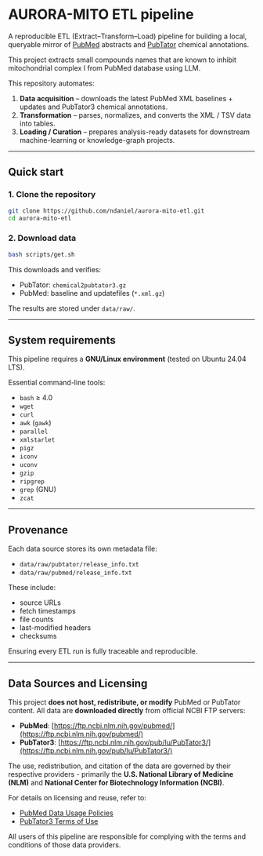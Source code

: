 # AURORA-MITO ETL pipeline


A reproducible ETL (Extract–Transform–Load) pipeline for building a local,
queryable mirror of [PubMed](http://pubmed.ncbi.nlm.nih.gov/) abstracts 
and [PubTator](https://www.ncbi.nlm.nih.gov/research/pubtator3/) chemical annotations.

This project extracts small compounds names that are known to inhibit mitochondrial 
complex I from PubMed database using LLM.

This repository automates:
1. **Data acquisition** – downloads the latest PubMed XML baselines + updates
   and PubTator3 chemical annotations.
2. **Transformation** – parses, normalizes, and converts the XML / TSV data
   into tables.
3. **Loading / Curation** – prepares analysis-ready datasets for downstream
   machine-learning or knowledge-graph projects.


---

## Quick start

### 1. Clone the repository

```bash
git clone https://github.com/ndaniel/aurora-mito-etl.git
cd aurora-mito-etl
```

### 2. Download data

```bash
bash scripts/get.sh
```

This downloads and verifies:

- PubTator: `chemical2pubtator3.gz`
- PubMed: baseline and updatefiles (`*.xml.gz`)

The results are stored under `data/raw/`.

---

## System requirements

This pipeline requires a **GNU/Linux environment** (tested on Ubuntu 24.04 LTS).

Essential command-line tools:
- `bash` ≥ 4.0  
- `wget`
- `curl`
- `awk` (`gawk`)
- `parallel`
- `xmlstarlet`
- `pigz`
- `iconv`
- `uconv`
- `gzip`
- `ripgrep`
- `grep` (GNU)
- `zcat`


---

## Provenance

Each data source stores its own metadata file:

- `data/raw/pubtator/release_info.txt`
- `data/raw/pubmed/release_info.txt`

These include:
- source URLs
- fetch timestamps
- file counts
- last-modified headers
- checksums

Ensuring every ETL run is fully traceable and reproducible.


---

## Data Sources and Licensing

This project **does not host, redistribute, or modify** PubMed or PubTator content.
All data are **downloaded directly** from official NCBI FTP servers:

- **PubMed**: [https://ftp.ncbi.nlm.nih.gov/pubmed/](https://ftp.ncbi.nlm.nih.gov/pubmed/)  
- **PubTator3**: [https://ftp.ncbi.nlm.nih.gov/pub/lu/PubTator3/](https://ftp.ncbi.nlm.nih.gov/pub/lu/PubTator3/)

The use, redistribution, and citation of the data are governed by their respective
providers - primarily the **U.S. National Library of Medicine (NLM)** 
and **National Center for Biotechnology Information (NCBI)**.

For details on licensing and reuse, refer to:

- [PubMed Data Usage Policies](https://www.nlm.nih.gov/databases/download/pubmed_medline.html)  
- [PubTator3 Terms of Use](https://www.ncbi.nlm.nih.gov/home/about/policies/)  

All users of this pipeline are responsible for complying with the terms and
conditions of those data providers.


